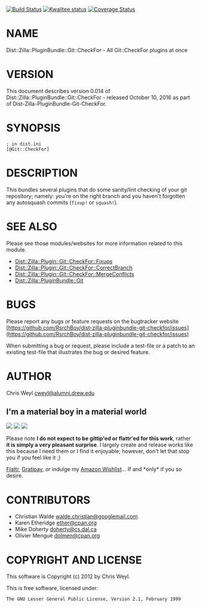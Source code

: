 [![Build Status](https://travis-ci.org/RsrchBoy/dist-zilla-pluginbundle-git-checkfor.svg?branch=master)](https://travis-ci.org/RsrchBoy/dist-zilla-pluginbundle-git-checkfor)
[![Kwalitee status](http://cpants.cpanauthors.org/dist/Dist-Zilla-PluginBundle-Git-CheckFor.png)](http://cpants.charsbar.org/dist/overview/Dist-Zilla-PluginBundle-Git-CheckFor)
[![Coverage Status](https://coveralls.io/repos/RsrchBoy/dist-zilla-pluginbundle-git-checkfor/badge.svg?branch=master)](https://coveralls.io/r/RsrchBoy/dist-zilla-pluginbundle-git-checkfor?branch=master)

# NAME

Dist::Zilla::PluginBundle::Git::CheckFor - All Git::CheckFor plugins at once

# VERSION

This document describes version 0.014 of Dist::Zilla::PluginBundle::Git::CheckFor - released October 10, 2016 as part of Dist-Zilla-PluginBundle-Git-CheckFor.

# SYNOPSIS

    ; in dist.ini
    [@Git::CheckFor]

# DESCRIPTION

This bundles several plugins that do some sanity/lint checking of your git
repository; namely: you're on the right branch and you haven't forgotten any
autosquash commits (`fixup!` or `squash!`).

# SEE ALSO

Please see those modules/websites for more information related to this module.

- [Dist::Zilla::Plugin::Git::CheckFor::Fixups](https://metacpan.org/pod/Dist::Zilla::Plugin::Git::CheckFor::Fixups)
- [Dist::Zilla::Plugin::Git::CheckFor::CorrectBranch](https://metacpan.org/pod/Dist::Zilla::Plugin::Git::CheckFor::CorrectBranch)
- [Dist::Zilla::Plugin::Git::CheckFor::MergeConflicts](https://metacpan.org/pod/Dist::Zilla::Plugin::Git::CheckFor::MergeConflicts)
- [Dist::Zilla::PluginBundle::Git](https://metacpan.org/pod/Dist::Zilla::PluginBundle::Git)

# BUGS

Please report any bugs or feature requests on the bugtracker website
[https://github.com/RsrchBoy/dist-zilla-pluginbundle-git-checkfor/issues](https://github.com/RsrchBoy/dist-zilla-pluginbundle-git-checkfor/issues)

When submitting a bug or request, please include a test-file or a
patch to an existing test-file that illustrates the bug or desired
feature.

# AUTHOR

Chris Weyl <cweyl@alumni.drew.edu>

## I'm a material boy in a material world

<div>
    <a href="https://gratipay.com/RsrchBoy/"><img src="http://img.shields.io/gratipay/RsrchBoy.svg" /></a>
    <a href="http://bit.ly/rsrchboys-wishlist"><img src="http://wps.io/wp-content/uploads/2014/05/amazon_wishlist.resized.png" /></a>
    <a href="https://flattr.com/submit/auto?user_id=RsrchBoy&url=https%3A%2F%2Fgithub.com%2FRsrchBoy%2Fdist-zilla-pluginbundle-git-checkfor&title=RsrchBoy's%20CPAN%20Dist-Zilla-PluginBundle-Git-CheckFor&tags=%22RsrchBoy's%20Dist-Zilla-PluginBundle-Git-CheckFor%20in%20the%20CPAN%22"><img src="http://api.flattr.com/button/flattr-badge-large.png" /></a>
</div>

Please note **I do not expect to be gittip'ed or flattr'ed for this work**,
rather **it is simply a very pleasant surprise**. I largely create and release
works like this because I need them or I find it enjoyable; however, don't let
that stop you if you feel like it ;)

[Flattr](https://flattr.com/submit/auto?user_id=RsrchBoy&url=https%3A%2F%2Fgithub.com%2FRsrchBoy%2Fdist-zilla-pluginbundle-git-checkfor&title=RsrchBoy&#x27;s%20CPAN%20Dist-Zilla-PluginBundle-Git-CheckFor&tags=%22RsrchBoy&#x27;s%20Dist-Zilla-PluginBundle-Git-CheckFor%20in%20the%20CPAN%22),
[Gratipay](https://gratipay.com/RsrchBoy/), or indulge my
[Amazon Wishlist](http://bit.ly/rsrchboys-wishlist)...  If and \*only\* if you so desire.

# CONTRIBUTORS

- Christian Walde <walde.christian@googlemail.com>
- Karen Etheridge <ether@cpan.org>
- Mike Doherty <doherty@cs.dal.ca>
- Olivier Mengué <dolmen@cpan.org>

# COPYRIGHT AND LICENSE

This software is Copyright (c) 2012 by Chris Weyl.

This is free software, licensed under:

    The GNU Lesser General Public License, Version 2.1, February 1999
